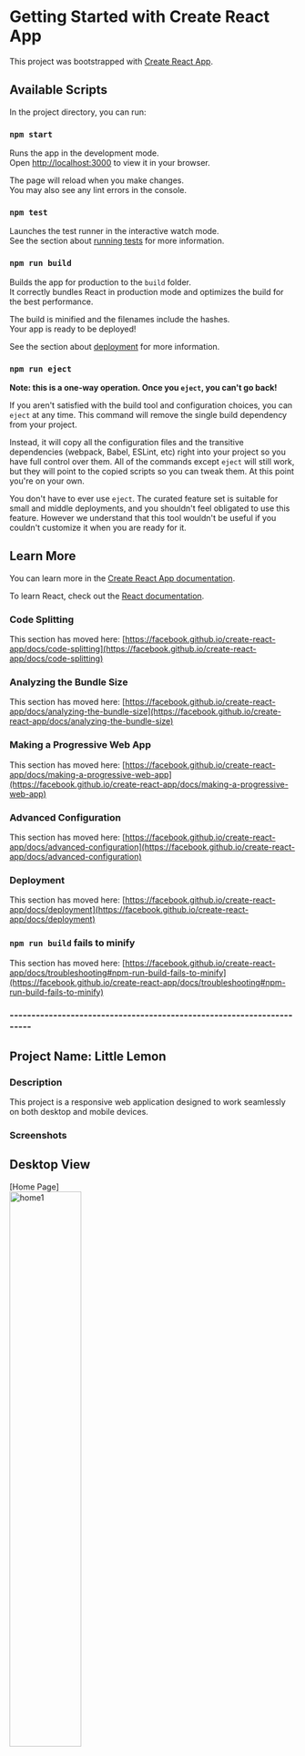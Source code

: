 # Getting Started with Create React App

This project was bootstrapped with [Create React App](https://github.com/facebook/create-react-app).

## Available Scripts

In the project directory, you can run:

### `npm start`

Runs the app in the development mode.\
Open [http://localhost:3000](http://localhost:3000) to view it in your browser.

The page will reload when you make changes.\
You may also see any lint errors in the console.

### `npm test`

Launches the test runner in the interactive watch mode.\
See the section about [running tests](https://facebook.github.io/create-react-app/docs/running-tests) for more information.

### `npm run build`

Builds the app for production to the `build` folder.\
It correctly bundles React in production mode and optimizes the build for the best performance.

The build is minified and the filenames include the hashes.\
Your app is ready to be deployed!

See the section about [deployment](https://facebook.github.io/create-react-app/docs/deployment) for more information.

### `npm run eject`

**Note: this is a one-way operation. Once you `eject`, you can't go back!**

If you aren't satisfied with the build tool and configuration choices, you can `eject` at any time. This command will remove the single build dependency from your project.

Instead, it will copy all the configuration files and the transitive dependencies (webpack, Babel, ESLint, etc) right into your project so you have full control over them. All of the commands except `eject` will still work, but they will point to the copied scripts so you can tweak them. At this point you're on your own.

You don't have to ever use `eject`. The curated feature set is suitable for small and middle deployments, and you shouldn't feel obligated to use this feature. However we understand that this tool wouldn't be useful if you couldn't customize it when you are ready for it.

## Learn More

You can learn more in the [Create React App documentation](https://facebook.github.io/create-react-app/docs/getting-started).

To learn React, check out the [React documentation](https://reactjs.org/).

### Code Splitting

This section has moved here: [https://facebook.github.io/create-react-app/docs/code-splitting](https://facebook.github.io/create-react-app/docs/code-splitting)

### Analyzing the Bundle Size

This section has moved here: [https://facebook.github.io/create-react-app/docs/analyzing-the-bundle-size](https://facebook.github.io/create-react-app/docs/analyzing-the-bundle-size)

### Making a Progressive Web App

This section has moved here: [https://facebook.github.io/create-react-app/docs/making-a-progressive-web-app](https://facebook.github.io/create-react-app/docs/making-a-progressive-web-app)

### Advanced Configuration

This section has moved here: [https://facebook.github.io/create-react-app/docs/advanced-configuration](https://facebook.github.io/create-react-app/docs/advanced-configuration)

### Deployment

This section has moved here: [https://facebook.github.io/create-react-app/docs/deployment](https://facebook.github.io/create-react-app/docs/deployment)

### `npm run build` fails to minify

This section has moved here: [https://facebook.github.io/create-react-app/docs/troubleshooting#npm-run-build-fails-to-minify](https://facebook.github.io/create-react-app/docs/troubleshooting#npm-run-build-fails-to-minify)

### ----------------------------------------------------------------------

## Project Name: Little Lemon

### Description
This project is a responsive web application designed to work seamlessly on both desktop and mobile devices.

### Screenshots
## Desktop View
[Home Page]
<br>
<img width='50%' src='https://github.com/Tri-Patra/meta-little-lemon/blob/main/src/assets/screenshots/home1.png' alt='home1'>
<img width='50%' src='https://github.com/Tri-Patra/meta-little-lemon/blob/main/src/assets/screenshots/home2.png' alt='home2'>
<img width='50%' src='https://github.com/Tri-Patra/meta-little-lemon/blob/main/src/assets/screenshots/home3.png' alt='home3'>
<img width='50%' src='https://github.com/Tri-Patra/meta-little-lemon/blob/main/src/assets/screenshots/home4.png' alt='home4'>
<br>

[Reservation Page]
<br>
<img width='50%' src='https://github.com/Tri-Patra/meta-little-lemon/blob/main/src/assets/screenshots/r1.png' alt='r1'>
<img width='50%' src='https://github.com/Tri-Patra/meta-little-lemon/blob/main/src/assets/screenshots/r2.png' alt='r2'>
<img width='50%' src='https://github.com/Tri-Patra/meta-little-lemon/blob/main/src/assets/screenshots/r3.png' alt='r3'>
<img width='50%' src='https://github.com/Tri-Patra/meta-little-lemon/blob/main/src/assets/screenshots/r4.png' alt='r4'>

## Mobile View
![Home Page]
<br>
<img width='50%' src='https://github.com/Tri-Patra/meta-little-lemon/blob/main/src/assets/screenshots/m1.png' alt='m1'>
<img width='50%' src='https://github.com/Tri-Patra/meta-little-lemon/blob/main/src/assets/screenshots/m2.png' alt='m2'>
<img width='50%' src='https://github.com/Tri-Patra/meta-little-lemon/blob/main/src/assets/screenshots/m3.png' alt='m3'>
<img width='50%' src='https://github.com/Tri-Patra/meta-little-lemon/blob/main/src/assets/screenshots/m4.png' alt='m4'>
<img width='50%' src='https://github.com/Tri-Patra/meta-little-lemon/blob/main/src/assets/screenshots/m5.png' alt='m5'>

![Reservation Page]
<br>
<img width='50%' src='https://github.com/Tri-Patra/meta-little-lemon/blob/main/src/assets/screenshots/rm1.png' alt='rm1'>
<img width='50%' src='https://github.com/Tri-Patra/meta-little-lemon/blob/main/src/assets/screenshots/rm2.png' alt='rm2'>
<img width='50%' src='https://github.com/Tri-Patra/meta-little-lemon/blob/main/src/assets/screenshots/rm3.png' alt='rm3'>

## Test Coverage
<img width='100%' src='https://github.com/Tri-Patra/meta-little-lemon/blob/main/src/assets/screenshots/test-coverage.png' alt='test'>
